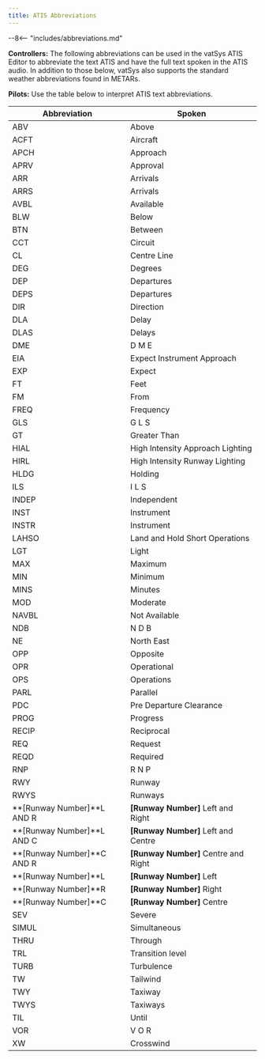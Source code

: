 ```yaml
---
title: ATIS Abbreviations
---
```


--8<-- "includes/abbreviations.md"

**Controllers:** The following abbreviations can be used in the vatSys ATIS Editor to abbreviate the text ATIS and have the full text spoken in the ATIS audio. In addition to those below, vatSys also supports the standard weather abbreviations found in METARs.  

**Pilots:** Use the table below to interpret ATIS text abbreviations.  

| Abbreviation               | Spoken      |
| ------------------ | -------------- | 
|ABV	|Above|
|ACFT	|Aircraft|
|APCH	|Approach|
|APRV	|Approval|
|ARR	|Arrivals|
|ARRS	|Arrivals|
|AVBL|	Available|
|BLW|	Below|
|BTN|	Between|
|CCT|	Circuit|
|CL	|Centre Line|
|DEG|	Degrees|
|DEP|	Departures|
|DEPS	|Departures|
|DIR	|Direction|
|DLA	|Delay|
|DLAS	|Delays|
|DME	|D M E|
|EIA	|Expect Instrument Approach|
|EXP	|Expect|
|FT	|Feet|
|FM	|From|
|FREQ	|Frequency|
|GLS	|G L S|
|GT	|Greater Than|
|HIAL	|High Intensity Approach Lighting|
|HIRL	|High Intensity Runway Lighting|
|HLDG	|Holding|
|ILS	|I L S|
|INDEP	|Independent|
|INST	|Instrument|
|INSTR	|Instrument|
|LAHSO	|Land and Hold Short Operations|
|LGT	|Light|
|MAX	|Maximum|
|MIN	|Minimum|
|MINS	|Minutes|
|MOD	|Moderate|
|NAVBL|	Not Available|
|NDB|	N D B|
|NE	|North East|
|OPP	|Opposite|
|OPR	|Operational|
|OPS	|Operations|
|PARL	|Parallel|
|PDC	|Pre Departure Clearance|
|PROG	|Progress|
|RECIP	|Reciprocal|
|REQ	|Request|
|REQD	|Required|
|RNP	|R N P|
|RWY	|Runway|
|RWYS	|Runways|
|**[Runway Number]**L AND R|	**[Runway Number]** Left and Right|
|**[Runway Number]**L AND C|	**[Runway Number]** Left and Centre|
|**[Runway Number]**C AND R|	**[Runway Number]** Centre and Right|
|**[Runway Number]**L	|**[Runway Number]** Left|
|**[Runway Number]**R	|**[Runway Number]** Right|
|**[Runway Number]**C|	**[Runway Number]** Centre|
|SEV	|Severe|
|SIMUL	|Simultaneous|
|THRU|	Through|
|TRL|	Transition level|
|TURB|	Turbulence|
|TW	|Tailwind|
|TWY|	Taxiway|
|TWYS|	Taxiways|
|TIL|	Until|
|VOR|	V O R|
|XW	|Crosswind  |